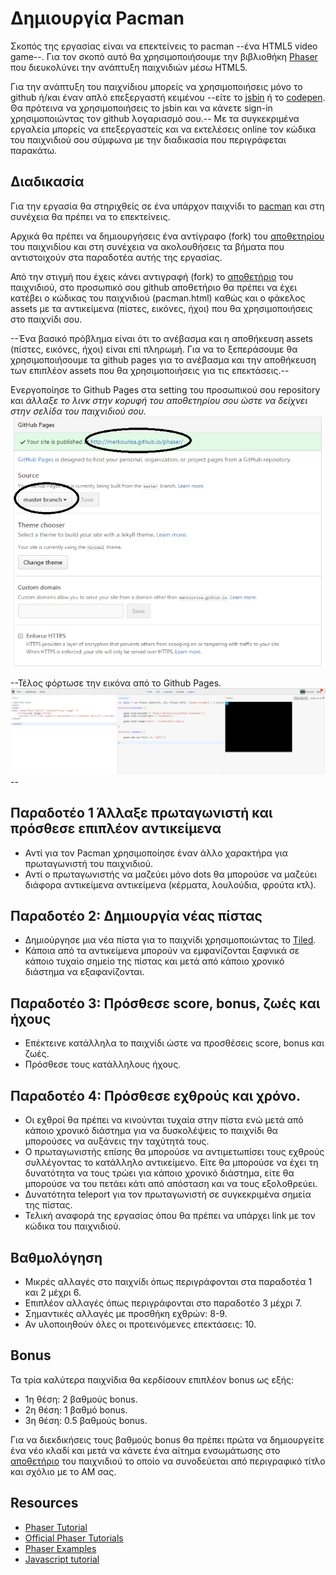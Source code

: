 # Δημιουργία Pacman

Σκοπός της εργασίας είναι να επεκτείνεις το pacman --ένα HTML5 video game--. Για τον σκοπό αυτό θα χρησιμοποιήσουμε την βιβλιοθήκη [Phaser](http://phaser.io/) που διευκολύνει την ανάπτυξη παιχνιδιών μέσω HTML5.
 
Για την ανάπτυξη του παιχνίδιου μπορείς να χρησιμοποιήσεις μόνο το github ή/και έναν απλό επεξεργαστή κειμένου --είτε το [jsbin](http://jsbin.com/?js,output) ή το [codepen](http://codepen.io/). Θα πρότεινα να χρησιμοποιήσεις το jsbin και να κάνετε sign-in χρησιμοποιώντας τον github λογαριασμό σου.-- Με τα συγκεκριμένα εργαλεία μπορείς να επεξεργαστείς και να εκτελέσεις online τον κώδικα του παιχνιδιού σου σύμφωνα με την διαδικασία που περιγράφεται παρακάτω.
 
## Διαδικασία 
Για την εργασία θα στηριχθείς σε ένα υπάρχον παιχνίδι το [pacman](https://phaser.io/tutorials/coding-tips-005) και στη συνέχεια θα πρέπει να το επεκτείνεις.

Αρχικά θα πρέπει να δημιουργήσεις ένα αντίγραφο (fork) του [αποθετηρίου](https://github.com/ioniodi/phaser-games) του παιχνιδίου και στη συνέχεια να ακολουθήσεις τα βήματα που αντιστοιχούν στα παραδοτέα αυτής της εργασίας.

Από την στιγμή που έχεις κάνει αντιγραφή (fork) το [αποθετήριο](https://github.com/ioniodi/phaser-games) του παιχνιδιού, στο προσωπικό σου github αποθετήριο θα πρέπει να έχει κατέβει ο κώδικας του παιχνιδιού (pacman.html) καθώς και ο φάκελος assets με τα αντικείμενα (πίστες, εικόνες, ήχοι) που θα χρησιμοποιήσεις στο παιχνίδι σου.

--Ένα βασικό πρόβλημα είναι ότι το ανέβασμα και η αποθήκευση assets (πίστες, εικόνες, ήχοι) είναι επί πληρωμή. Για να το ξεπεράσουμε θα χρησιμοποιήσουμε τα github pages για το ανέβασμα και την αποθήκευση των επιπλέον assets που θα χρησιμοποιήσεις για τις επεκτάσεις.--

Ενεργοποίησε το Github Pages στα setting του προσωπικού σου repository και *άλλαξε το λινκ στην κορυφή του αποθετηρίου σου ώστε να δείχνει στην σελίδα του παιχνιδιού σου.*
![ScreenShot](3.png)

--Τέλος φόρτωσε την εικόνα από το Github Pages. 
![ScreenShot](4.png)--

## Παραδοτέο 1 Άλλαξε πρωταγωνιστή και πρόσθεσε επιπλέον αντικείμενα
- Αντί για τον Pacman χρησιμοποίησε έναν άλλο χαρακτήρα για πρωταγωνιστή του παιχνιδιού. 
- Αντί ο πρωταγωνιστής να μαζεύει μόνο dots θα μπορούσε να μαζεύει διάφορα αντικείμενα αντικείμενα (κέρματα, λουλούδια, φρούτα κτλ).

## Παραδοτέο 2: Δημιουργία νέας πίστας
- Δημιούργησε μια νέα πίστα για το παιχνίδι  χρησιμοποιώντας το [Tiled](http://www.mapeditor.org/). 
- Κάποια από τα αντικείμενα μπορούν να εμφανίζονται ξαφνικά σε κάποιο τυχαίο σημείο της πίστας και μετά από κάποιο χρονικό διάστημα να εξαφανίζονται.

## Παραδοτέο 3: Πρόσθεσε score, bonus, ζωές και ήχους
- Επέκτεινε κατάλληλα το παιχνίδι ώστε να προσθέσεις score, bonus και ζωές. 
- Πρόσθεσε τους κατάλληλους ήχους.

## Παραδοτέο 4: Πρόσθεσε εχθρούς και χρόνο.
- Οι εχθροί θα πρέπει να κινούνται τυχαία στην πίστα ενώ μετά από κάποιο χρονικό διάστημα για να δυσκολέψεις το παιχνίδι θα μπορούσες να αυξάνεις την ταχύτητά τους. 
- Ο πρωταγωνιστής επίσης θα μπορούσε να αντιμετωπίσει τους εχθρούς συλλέγοντας το κατάλληλο αντικείμενο. Είτε θα μπορούσε να έχει τη δυνατότητα να τους τρώει για κάποιο χρονικό διάστημα, είτε θα μπορούσε να του πετάει κάτι από απόσταση και να τους εξολοθρεύει.
- Δυνατότητα teleport για τον πρωταγωνιστή σε συγκεκριμένα σημεία της πίστας.
- Τελική αναφορά της εργασίας όπου θα πρέπει να υπάρχει link με τον κώδικα του παιχνιδιού. 

## Βαθμολόγηση
- Μικρές αλλαγές στο παιχνίδι όπως περιγράφονται στα παραδοτέα 1 και 2 μέχρι 6. 
- Επιπλέον αλλαγές όπως περιγράφονται στο παραδοτέο 3 μέχρι 7.
- Σημαντικές αλλαγές με προσθήκη εχθρών: 8-9.
- Αν υλοποιηθούν όλες οι προτεινόμενες επεκτάσεις: 10.
 
## Bonus
Τα τρία καλύτερα παιχνίδια θα κερδίσουν επιπλέον bonus ως εξής:
- 1η θέση: 2 βαθμούς bonus.
- 2η θέση: 1 βαθμό bonus.
- 3η θέση: 0.5 βαθμούς bonus.

Για να διεκδικήσεις τους βαθμούς bonus θα πρέπει πρώτα να δημιουργείτε ένα νέο κλαδί και μετά να κάνετε ένα αίτημα ενσωμάτωσης στο [αποθετήριο](https://github.com/ioniodi/phaser-games) του παιχνιδιού το οποίο να συνοδεύεται από περιγραφικό τίτλο και σχόλιο με το ΑΜ σας.
  
## Resources
- [Phaser Tutorial](http://phaser.io/learn)
- [Official Phaser Tutorials](https://phaser.io/learn/official-tutorials)
- [Phaser Examples](http://phaser.io/examples)
- [Javascript tutorial](http://www.w3schools.com/js/)
